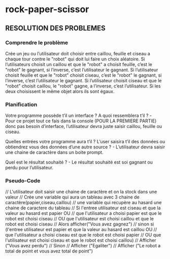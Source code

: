 # rock-paper-scissor

## RESOLUTION DES PROBLEMES

### Comprendre le problème

Crée un jeu ou l’utilisateur doit choisir entre caillou, feuille et ciseau a chaque tour contre le "robot" qui doit lui faire un choix aléatoire. Si l’utilisateurs choisit un caillou et que le "robot" a choisit feuille, c’est le "robot" le gagnant, si l’inverse, c’est l’utilisateur le gagnant. Si l’utilisateur choisit feuille et que le "robot" choisit ciseau, c’est le "robot" le gagnant, si l’inverse, c’est l’utilisateur le gagnant. Si l’utilisateur choisit ciseau et que le "robot" choisit caillou, le "robot" gagne, a l’inverse, c’est l’utilisateur. Si les deux choisissent le même objet alors ils sont égaux.

### Planification

Votre programme possède t’il un interface ? A quoi ressemblera t’il ? -  
Pour ce projet tout ce fais dans la console (POUR LA PREMIERE PARTIE) donc pas besoin d’interface, l’utilisateur devra juste saisir caillou, feuille ou ciseau.

Quelles entrées votre programme aura t’il ? L’user saisira t’il des données ou obtiendrez vous des données d’une autre source ? - L’utilisateur devra saisir une chaine de caractère dans un boite prompt.

Quel est le résultat souhaité ? -
Le résultat souhaité est soi gagnant ou perdu pour l’utilisateur.

### Pseudo-Code

// L'utilisateur doit saisir une chaine de caractère et on la stock dans une valeur
// Crée une variable qui aura un tableau avec 3 chaine de caractère(papier,ciseau,caillou)
// une variable qui recupère au hasard une chaine de caractere du tableau
// Si l'entree utilisateur est ciseau et que la valeur au hasard est papier OU
// que l'utilisateur a choisi papier est que le robot est choisi ciseau
// OU que l'utilisateur est choisi caillou et que le robot est choisi ciseau
// Alors afficher("Vous avez gagnez")
// sinon si (l'entree utilisateur est papier et que la valeur au hasard est caillou OU
// que l'utilisateur a choisi ciseau est que le robot est choisi papier
// OU que l'utilisateur est choisi ciseau et que le robot est choisi caillou)
// Afficher ("Vous avez perdu")
// Sinon
// Afficher ("Egaliter")
// Afficher ("Le robot a total de point et vous avez total de point")
